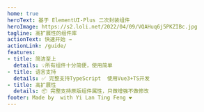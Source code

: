 ```yaml
---
home: true
heroText: 基于 ElementUI-Plus 二次封装组件
heroImage: https://s2.loli.net/2022/04/09/VQAHuq6j5PKZIBc.jpg
tagline: 高扩展性的组件库
actionText: 快速开始 →
actionLink: /guide/
features:
- title: 简洁至上
  details: 💡所有组件十分简便，使用简单
- title: 语言支持
  details: ✅ 完整支持TypeScript  使用Vue3+TS开发
- title: 高扩展性
  details: 📦 完整支持原版组件属性，只做增强不做修改
footer: Made by  with Yi Lan Ting Feng ❤️
---
```


